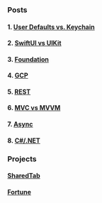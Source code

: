 ### Posts

#### 1. [User Defaults vs. Keychain](first.md)
#### 2. [SwiftUI vs UIKit](second.md)
#### 3. [Foundation](foundation.md)
#### 4. [GCP](gcp.md)
#### 5. [REST](rest.md)
#### 6. [MVC vs MVVM](mvcmvvm.md)
#### 7. [Async](async.md)
#### 8. [C#/.NET](cnet.md)

### Projects
#### [SharedTab](sharedtab.md)
#### [Fortune](fortune.md)
